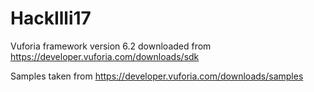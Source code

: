# HackIlli17
Vuforia framework version 6.2 downloaded from https://developer.vuforia.com/downloads/sdk

Samples taken from https://developer.vuforia.com/downloads/samples
